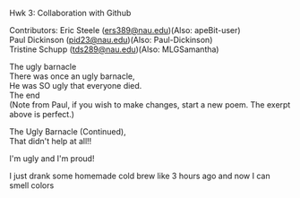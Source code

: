 Hwk 3: Collaboration with Github

Contributors:
Eric Steele (ers389@nau.edu)(Also: apeBit-user) <br>
Paul Dickinson (pid23@nau.edu)(Also: Paul-Dickinson) <br>
Tristine Schupp (tds289@nau.edu)(Also: MLGSamantha) <br>

The ugly barnacle<br>
There was once an ugly barnacle, <br>
He was SO ugly that everyone died. <br>
The end <br>
(Note from Paul, if you wish to make changes, start a new poem. The exerpt above is perfect.) <br>

The Ugly Barnacle (Continued), <br>
That didn't help at all!! <br>


I'm ugly and I'm proud!


I just drank some homemade cold brew like 3 hours ago and now I can smell colors
